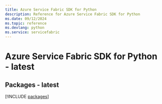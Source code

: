 ```yaml
---
title: Azure Service Fabric SDK for Python
description: Reference for Azure Service Fabric SDK for Python
ms.date: 09/12/2024
ms.topic: reference
ms.devlang: python
ms.service: servicefabric
---
```

# Azure Service Fabric SDK for Python - latest
## Packages - latest
[!INCLUDE [packages](service-fabric-index.md)]